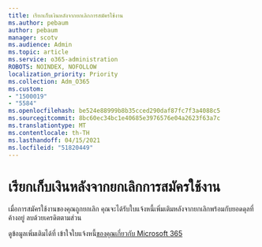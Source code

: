 ```yaml
---
title: เรียกเก็บเงินหลังจากยกเลิกการสมัครใช้งาน
ms.author: pebaum
author: pebaum
manager: scotv
ms.audience: Admin
ms.topic: article
ms.service: o365-administration
ROBOTS: NOINDEX, NOFOLLOW
localization_priority: Priority
ms.collection: Adm_O365
ms.custom:
- "1500019"
- "5584"
ms.openlocfilehash: be524e88999b8b35cced290daf87fc7f3a4088c5
ms.sourcegitcommit: 8bc60ec34bc1e40685e3976576e04a2623f63a7c
ms.translationtype: MT
ms.contentlocale: th-TH
ms.lasthandoff: 04/15/2021
ms.locfileid: "51820449"
---
```

# <a name="billed-after-canceling-subscription"></a>เรียกเก็บเงินหลังจากยกเลิกการสมัครใช้งาน

เมื่อการสมัครใช้งานของคุณถูกยกเลิก คุณจะได้รับใบแจ้งหนี้เพิ่มเติมหลังจากยกเลิกพร้อมกับยอดดุลที่ค้างอยู่ ลบด้วยเครดิตตามส่วน

ดูข้อมูลเพิ่มเติมได้ที่ เข้าใจใบแจ้งหนี้[ของคุณเกี่ยวกับ Microsoft 365](https://docs.microsoft.com/microsoft-365/commerce/billing-and-payments/understand-your-invoice2)
